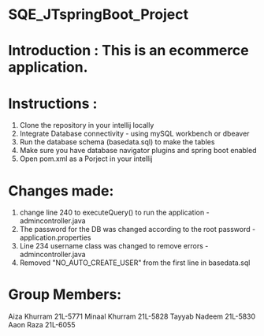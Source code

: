 # SQE_JTspringBoot_Project

# Introduction : This is an ecommerce application.

# Instructions :
1. Clone the repository in your intellij locally
2. Integrate Database connectivity - using mySQL workbench or dbeaver 
3. Run the database schema (basedata.sql) to make the tables
4. Make sure you have database navigator plugins and spring boot enabled
5. Open pom.xml as a Porject in your intellij

# Changes made:
1. change line 240 to executeQuery() to run the application - admincontroller.java
2. The password for the DB was changed according to the root password - application.properties
3. Line 234 username class was changed to remove errors -admincontroller.java
4. Removed "NO_AUTO_CREATE_USER" from the first line in basedata.sql

# Group Members:
Aiza Khurram  21L-5771
Minaal Khurram 21L-5828
Tayyab Nadeem  21L-5830
Aaon Raza  21L-6055
   
